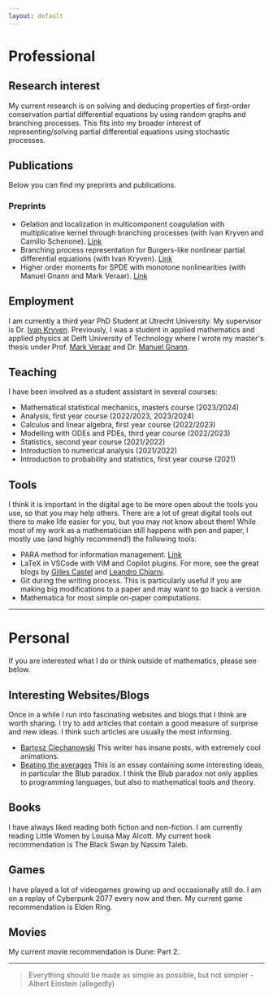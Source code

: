 ```yaml
---
layout: default
---
```


# Professional
## Research interest
My current research is on solving and deducing properties of first-order conservation partial differential equations by using random graphs and branching processes. This fits into my broader interest of representing/solving partial differential equations using stochastic processes. 


## Publications
Below you can find my preprints and publications.

### Preprints
- Gelation and localization in multicomponent coagulation with multiplicative kernel through branching processes (with Ivan Kryven and Camillo Schenone). [Link](https://arxiv.org/abs/2401.12844)
- Branching process representation for Burgers-like nonlinear partial differential equations (with Ivan Kryven). [Link](https://arxiv.org/abs/2310.11338)
- Higher order moments for SPDE with monotone nonlinearities (with Manuel Gnann and Mark Veraar). [Link](https://arxiv.org/abs/2203.15307)


## Employment 
I am currently a third year PhD Student at Utrecht University. My supervisor is Dr. [Ivan Kryven](https://www.uu.nl/staff/IVKryven). Previously, I was a student in applied mathematics and applied physics at Delft University of Technology where I wrote my master's thesis under Prof. [Mark Veraar](https://fa.ewi.tudelft.nl/~veraar/) and Dr. [Manuel Gnann](https://sites.google.com/view/manuelgnannpersonalhomepage/home).

## Teaching
I have been involved as a student assistant in several courses:
- Mathematical statistical mechanics, masters course (2023/2024)
- Analysis, first year course (2022/2023, 2023/2024)
- Calculus and linear algebra, first year course (2022/2023)
- Modelling with ODEs and PDEs, third year course (2022/2023)
- Statistics, second year course (2021/2022)
- Introduction to numerical analysis (2021/2022)
- Introduction to probability and statistics, first year course (2021)

## Tools
I think it is important in the digital age to be more open about the tools you use, so that you may help others. There are a lot of great digital tools out there to make life easier for you, but you may not know about them! While most of my work as a mathematician still happens with pen and paper, I mostly use (and highly recommend!) the following tools:
- PARA method for information management. [Link](https://fortelabs.com/blog/para/)
- LaTeX in VSCode with VIM and Copilot plugins. For more, see the great blogs by [Gilles Castel](https://castel.dev/post/lecture-notes-1/) and [Leandro Chiarni](https://www.lchiarini.com/vim/2022/05/28/Vim-for-mathematicians.html).
- Git during the writing process. This is particularly useful if you are making big modifications to a paper and may want to go back a version.
- Mathematica for most simple on-paper computations.  

---

# Personal
If you are interested what I do or think outside of mathematics, please see below. 
## Interesting Websites/Blogs
Once in a while I run into fascinating websites and blogs that I think are worth sharing. I try to add articles that contain a good measure of surprise and new ideas. I think such articles are usually the most informing. 
- [Bartosz Ciechanowski](https://ciechanow.ski/) This writer has insane posts, with extremely cool animations.
- [Beating the averages](https://paulgraham.com/avg.html) This is an essay containing some interesting ideas, in particular the Blub paradox. I think the Blub paradox not only applies to programming languages, but also to mathematical tools and theory.

## Books
I have always liked reading both fiction and non-fiction. I am currently reading Little Women by Louisa May Alcott. My current book recommendation is The Black Swan by Nassim Taleb.

## Games
I have played a lot of videogames growing up and occasionally still do. I am on a replay of Cyberpunk 2077 every now and then. My current game recommendation is Elden Ring.

## Movies
My current movie recommendation is Dune: Part 2.

---

> Everything should be made as simple as possible, but not simpler - Albert Einstein (allegedly)
